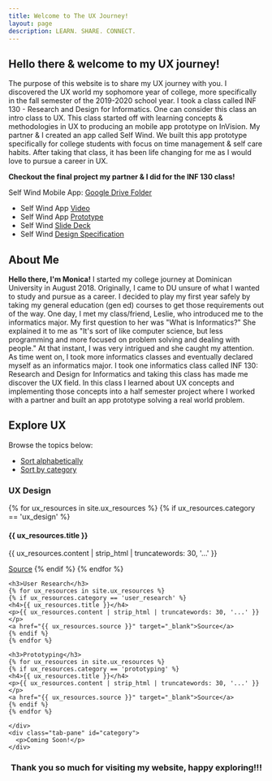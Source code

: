 ```yaml
---
title: Welcome to The UX Journey!
layout: page
description: LEARN. SHARE. CONNECT.
---
```

## **Hello there & welcome to my UX journey!**

The purpose of this website is to share my UX journey with you. I discovered the UX world my sophomore year of college, more specifically in the fall semester of the 2019-2020 school year. I took a class called INF 130 - Research and Design for Informatics. One can consider this class an intro class to UX. This class started off with learning concepts & methodologies in UX to producing an mobile app prototype on InVision. My partner & I created an app called Self Wind. We built this app prototype specifically for college students with focus on time management & self care habits. After taking that class, it has been life changing for me as I would love to pursue a career in UX.

**Checkout the final project my partner & I did for the INF 130 class!**

Self Wind Mobile App: [Google Drive Folder](https://drive.google.com/drive/folders/1KDjBvgNL-90V-HWfQKFecQ_WxXeZktib?usp=sharing)
- Self Wind App [Video](https://www.youtube.com/watch?v=DKGHDoKX1iw&t=1s)
- Self Wind App [Prototype](https://projects.invisionapp.com/prototype/ck37tw6d6003qel01e3sxl391/play)
- Self Wind [Slide Deck](https://drive.google.com/file/d/1ckfrvSx-cHvsaztGnpVGXufCcoqpmLYt/view?usp=sharing)
- Self Wind [Design Specification](https://drive.google.com/file/d/1iNyZE5q3RhSJxcDvp8n3dlMNscotHS5S/view?usp=sharing)

## **About Me**
**Hello there, I'm Monica!** I started my college journey at Dominican University in August 2018. Originally, I came to DU unsure of what I wanted to study and pursue as a career. I decided to play my first year safely by taking my general education (gen ed) courses to get those requirements out of the way. One day, I met my class/friend, Leslie, who introduced me to the informatics major. My first question to her was "What is Informatics?" She explained it to me as "It's sort of like computer science, but less programming and more focused on problem solving and dealing with people." At that instant, I was very intrigued and she caught my attention. As time went on, I took more informatics classes and eventually declared myself as an informatics major. I took one informatics class called INF 130: Research and Design for Informatics and taking this class has made me discover the UX field. In this class I learned about UX concepts and implementing those concepts into a half semester project where I worked with a partner and built an app prototype solving a real world problem.

## **Explore UX**
<p>Browse the topics below:</p>

<div class="card-header card-header-primary">
  <!-- colors: "header-primary", "header-info", "header-success", "header-warning", "header-danger" -->
  <div class="nav-tabs-navigation">
    <div class="nav-tabs-wrapper">
      <ul class="nav nav-tabs" data-tabs="tabs">
        <li class="nav-item">
          <a class="nav-link active show" href="#alpha" data-toggle="tab">Sort alphabetically<div class="ripple-container"></div></a>
        </li>
        <li class="nav-item">
          <a class="nav-link active show" href="#category" data-toggle="tab">Sort by category<div class="ripple-container"></div></a>
        </li>
      </ul>
    </div>
  </div>
</div>
<div class="card-body ">
  <div class="tab-content">
    <div class="tab-pane active show" id="alpha">
    <h3>UX Design</h3>
    {% for ux_resources in site.ux_resources %}
    {% if ux_resources.category == 'ux_design' %}
    <h4>{{ ux_resources.title }}</h4>
    <p>{{ ux_resources.content | strip_html | truncatewords: 30, '...' }}</p>
    <a href="{{ ux_resources.source }}" target="_blank">Source</a>
    {% endif %}
    {% endfor %}

    <h3>User Research</h3>
    {% for ux_resources in site.ux_resources %}
    {% if ux_resources.category == 'user_research' %}
    <h4>{{ ux_resources.title }}</h4>
    <p>{{ ux_resources.content | strip_html | truncatewords: 30, '...' }}</p>
    <a href="{{ ux_resources.source }}" target="_blank">Source</a>
    {% endif %}
    {% endfor %}

    <h3>Prototyping</h3>
    {% for ux_resources in site.ux_resources %}
    {% if ux_resources.category == 'prototyping' %}
    <h4>{{ ux_resources.title }}</h4>
    <p>{{ ux_resources.content | strip_html | truncatewords: 30, '...' }}</p>
    <a href="{{ ux_resources.source }}" target="_blank">Source</a>
    {% endif %}
    {% endfor %}

    </div>
    <div class="tab-pane" id="category">
      <p>Coming Soon!</p>
    </div>
  </div>
</div>
</div>

### **<center>Thank you so much for visiting my website, happy exploring!!!</center>**
